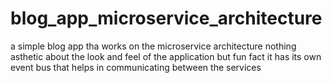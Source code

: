 # blog_app_microservice_architecture
a simple blog app tha works on the microservice architecture nothing asthetic about the look and feel of the application 
but fun fact it has its own event bus that helps in communicating between the services
